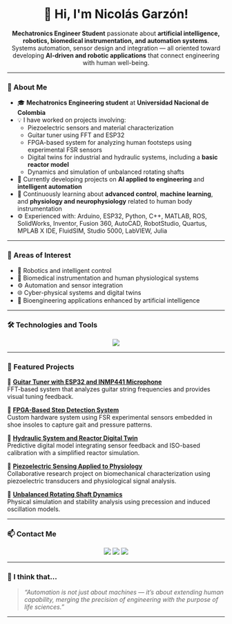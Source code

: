 <!-- PROFILE README Nicolas-Eule -->
<h1 align="center">👋 Hi, I'm Nicolás Garzón!</h1>

<p align="center">
  <b>Mechatronics Engineer Student</b> passionate about <b>artificial intelligence, robotics, biomedical instrumentation, and automation systems</b>.<br>
  Systems automation, sensor design and integration — all oriented toward developing <b>AI-driven and robotic applications</b> that connect engineering with human well-being.
</p>

---

### 🚀 About Me

- 🎓 **Mechatronics Engineering student** at **Universidad Nacional de Colombia**
- 💡 I have worked on projects involving:
  - Piezoelectric sensors and material characterization  
  - Guitar tuner using FFT and ESP32  
  - FPGA-based system for analyzing human footsteps using experimental FSR sensors  
  - Digital twins for industrial and hydraulic systems, including a **basic reactor model**  
  - Dynamics and simulation of unbalanced rotating shafts  
- 🔭 Currently developing projects on **AI applied to engineering** and **intelligent automation**
- 🌱 Continuously learning about **advanced control**, **machine learning**, and **physiology and neurophysiology** related to human body instrumentation
- ⚙️ Experienced with: Arduino, ESP32, Python, C++, MATLAB, ROS, SolidWorks, Inventor, Fusion 360, AutoCAD, RobotStudio, Quartus, MPLAB X IDE, FluidSIM, Studio 5000, LabVIEW, Julia

---

### 🧠 Areas of Interest

- 🤖 Robotics and intelligent control  
- 🧩 Biomedical instrumentation and human physiological systems  
- ⚙️ Automation and sensor integration  
- 🌐 Cyber-physical systems and digital twins  
- 🧬 Bioengineering applications enhanced by artificial intelligence  

---

### 🛠️ Technologies and Tools

<p align="center">
  <img src="https://skillicons.dev/icons?i=python,cpp,arduino,matlab,ros,git,github,linux,vscode,html,css,js" />
</p>

---

### 🌟 Featured Projects

🔹 [**Guitar Tuner with ESP32 and INMP441 Microphone**](#)  
FFT-based system that analyzes guitar string frequencies and provides visual tuning feedback.

🔹 [**FPGA-Based Step Detection System**](#)  
Custom hardware system using FSR experimental sensors embedded in shoe insoles to capture gait and pressure patterns.

🔹 [**Hydraulic System and Reactor Digital Twin**](#)  
Predictive digital model integrating sensor feedback and ISO-based calibration with a simplified reactor simulation.

🔹 [**Piezoelectric Sensing Applied to Physiology**](#)  
Collaborative research project on biomechanical characterization using piezoelectric transducers and physiological signal analysis.

🔹 [**Unbalanced Rotating Shaft Dynamics**](#)  
Physical simulation and stability analysis using precession and induced oscillation models.

---

### 📫 Contact Me

<p align="center">
  <a href="mailto:jngarzona@unal.edu.co"><img src="https://img.shields.io/badge/Email-D14836?style=flat&logo=gmail&logoColor=white"/></a>
  <a href="https://www.linkedin.com/in/nicolas-garz%C3%B3n-acevedo-787238127/"><img src="https://img.shields.io/badge/LinkedIn-0A66C2?style=flat&logo=linkedin&logoColor=white"/></a>
  <a href="https://github.com/Nicolas-Eule"><img src="https://img.shields.io/badge/GitHub-181717?style=flat&logo=github&logoColor=white"/></a>
</p>

---

### 🧩 I think that...

> *“Automation is not just about machines — it’s about extending human capability, merging the precision of engineering with the purpose of life sciences.”*

---
